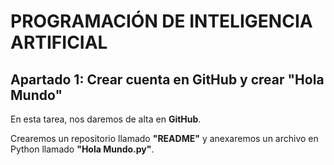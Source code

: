 
# PROGRAMACIÓN DE INTELIGENCIA ARTIFICIAL

## Apartado 1: Crear cuenta en GitHub y crear "Hola Mundo"

En esta tarea, nos daremos de alta en **GitHub**.

Crearemos un repositorio llamado **"README"** y anexaremos un archivo en Python llamado **"Hola Mundo.py"**.
